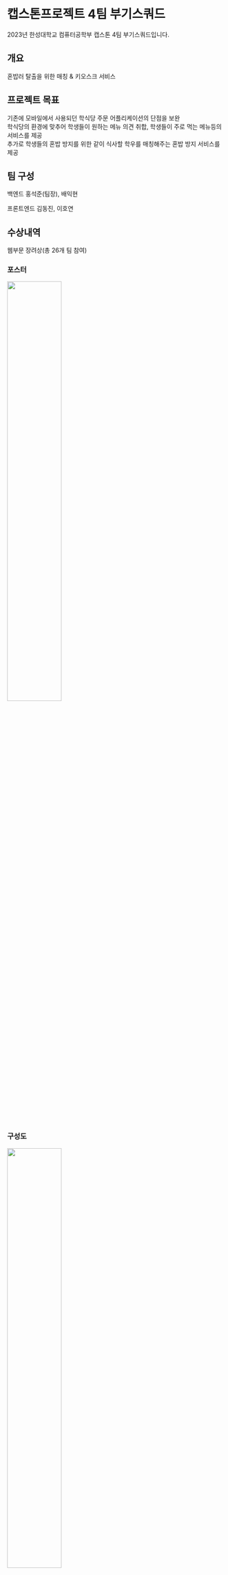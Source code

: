 # 캡스톤프로젝트 4팀 부기스쿼드
2023년 한성대학교 컴퓨터공학부 캡스톤 4팀 부기스쿼드입니다.

## 개요
혼밥러 탈출을 위한 매칭 & 키오스크 서비스

## 프로젝트 목표
기존에 모바일에서 사용되던 학식당 주문 어플리케이션의 단점을 보완  
학식당의 환경에 맞추어 학생들이 원하는 메뉴 의견 취합, 학생들이 주로 먹는 메뉴등의 서비스를 제공  
추가로 학생들의 혼밥 방지를 위한 같이 식사할 학우를 매칭해주는 혼밥 방지 서비스를 제공

## 팀 구성
백엔드
홍석준(팀장), 배익현

프론트엔드
김동진, 이호연

## 수상내역
웹부문 장려상(총 26개 팀 참여)

### 포스터
<img src="https://github.com/BugiSquad/HaksikMatnam_Frontend/blob/master/src/images/Poster.jpg?raw=true" width="50%" height="50%"/>

### 구성도
<img src="https://github.com/BugiSquad/HaksikMatnam_Backend/blob/main/images/ProjectFlow.jpg?raw=true" width="50%" height="50%"/>

## 소스코드(하이퍼링크 클릭!)

### [프론트엔드](https://github.com/BugiSquad/HaksikMatnam_Frontend)  
사용기술 : React  
사용언어 : JavaScript, TypeScript  

### [백엔드](https://github.com/BugiSquad/HaksikMatnam_Backend)  
사용기술 : SpringFramework  
사용언어 : Java  
인프라:  AWS  
